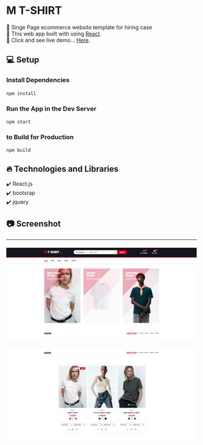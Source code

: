 # M T-SHIRT

🔸 Singe Page ecommerce website template for hiring case<br>
🔸 This web app built with using [React](https://reactjs.org/). <br>
🔸 Click and see live demo... [Here](https://kutez-case-customizable-modern-tshirt.vercel.app/).

## 💻 Setup <br>

### Install Dependencies

```
npm install
```

### Run the App in the Dev Server

```
npm start
```

### to Build for Production

```
npm build
```

## 🔥 Technologies and Libraries <br>

✔️ React.js <br>
✔️ bootsrap <br>
✔️ jquery <br>

## 📷 Screenshot <hr>

<img src="./src/screenshots/m1.png">
<br>
<br>
<img src="./src/screenshots/m2.png">
<br>
<br>
